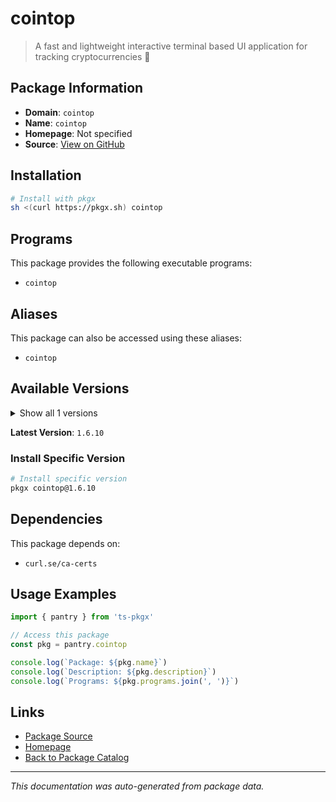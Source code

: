 # cointop

> A fast and lightweight interactive terminal based UI application for tracking cryptocurrencies 🚀

## Package Information

- **Domain**: `cointop`
- **Name**: `cointop`
- **Homepage**: Not specified
- **Source**: [View on GitHub](https://github.com/pkgxdev/pantry/tree/main/projects/cointop.sh/package.yml)

## Installation

```bash
# Install with pkgx
sh <(curl https://pkgx.sh) cointop
```

## Programs

This package provides the following executable programs:

- `cointop`

## Aliases

This package can also be accessed using these aliases:

- `cointop`

## Available Versions

<details>
<summary>Show all 1 versions</summary>

- `1.6.10`

</details>

**Latest Version**: `1.6.10`

### Install Specific Version

```bash
# Install specific version
pkgx cointop@1.6.10
```

## Dependencies

This package depends on:

- `curl.se/ca-certs`

## Usage Examples

```typescript
import { pantry } from 'ts-pkgx'

// Access this package
const pkg = pantry.cointop

console.log(`Package: ${pkg.name}`)
console.log(`Description: ${pkg.description}`)
console.log(`Programs: ${pkg.programs.join(', ')}`)
```

## Links

- [Package Source](https://github.com/pkgxdev/pantry/tree/main/projects/cointop.sh/package.yml)
- [Homepage](#)
- [Back to Package Catalog](../package-catalog.md)

---

*This documentation was auto-generated from package data.*
